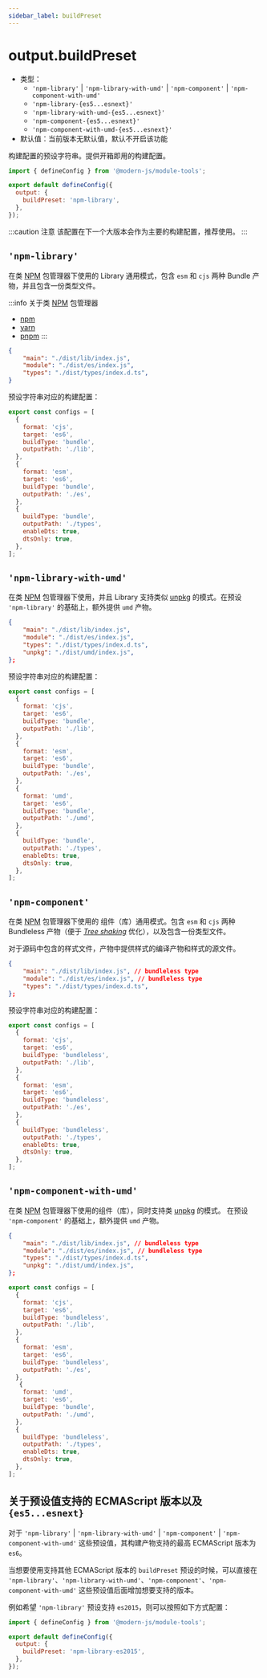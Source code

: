 ```yaml
---
sidebar_label: buildPreset
---
```


# output.buildPreset



* 类型：
  + `'npm-library'` | `'npm-library-with-umd'` | `'npm-component'` | `'npm-component-with-umd'`
  + `'npm-library-{es5...esnext}'`
  + `'npm-library-with-umd-{es5...esnext}'`
  + `'npm-component-{es5...esnext}'`
  + `'npm-component-with-umd-{es5...esnext}'`
* 默认值：当前版本无默认值，默认不开启该功能

构建配置的预设字符串。提供开箱即用的构建配置。

```js title="modern.config.js"
import { defineConfig } from '@modern-js/module-tools';

export default defineConfig({
  output: {
    buildPreset: 'npm-library',
  },
});
```

:::caution 注意
该配置在下一个大版本会作为主要的构建配置，推荐使用。
:::

## `'npm-library'`
在类 [NPM](https://www.npmjs.com/) 包管理器下使用的 Library 通用模式，包含 `esm` 和 `cjs` 两种 Bundle 产物，并且包含一份类型文件。

:::info 关于类 [NPM](https://www.npmjs.com/) 包管理器
* [npm](https://www.npmjs.com)
* [yarn](https://yarnpkg.com/)
* [pnpm](https://pnpm.io/)
:::

```json title="package.json"
{
    "main": "./dist/lib/index.js",
    "module": "./dist/es/index.js",
    "types": "./dist/types/index.d.ts",
}
```
预设字符串对应的构建配置：
```js
export const configs = [
  {
    format: 'cjs',
    target: 'es6',
    buildType: 'bundle',
    outputPath: './lib',
  },
  {
    format: 'esm',
    target: 'es6',
    buildType: 'bundle',
    outputPath: './es',
  },
  {
    buildType: 'bundle',
    outputPath: './types',
    enableDts: true,
    dtsOnly: true,
  },
];
```

## `'npm-library-with-umd'`
在类 [NPM](https://www.npmjs.com/) 包管理器下使用，并且 Library 支持类似 [unpkg](https://unpkg.com/) 的模式。在预设 `'npm-library'` 的基础上，额外提供 `umd` 产物。

```json title="package.json"
{
    "main": "./dist/lib/index.js",
    "module": "./dist/es/index.js",
    "types": "./dist/types/index.d.ts",
    "unpkg": "./dist/umd/index.js",
};
```
预设字符串对应的构建配置：
```js
export const configs = [
  {
    format: 'cjs',
    target: 'es6',
    buildType: 'bundle',
    outputPath: './lib',
  },
  {
    format: 'esm',
    target: 'es6',
    buildType: 'bundle',
    outputPath: './es',
  },
  {
    format: 'umd',
    target: 'es6',
    buildType: 'bundle',
    outputPath: './umd',
  },
  {
    buildType: 'bundle',
    outputPath: './types',
    enableDts: true,
    dtsOnly: true,
  },
];
```

## `'npm-component'`
在类 [NPM](https://www.npmjs.com/) 包管理器下使用的 组件（库）通用模式。包含 `esm` 和 `cjs` 两种 Bundleless 产物（便于 *[Tree shaking](https://developer.mozilla.org/zh-CN/docs/Glossary/Tree_shaking)* 优化），以及包含一份类型文件。

对于源码中包含的样式文件，产物中提供样式的编译产物和样式的源文件。

```json title="package.json"
{
    "main": "./dist/lib/index.js", // bundleless type
    "module": "./dist/es/index.js", // bundleless type
    "types": "./dist/types/index.d.ts",
};
```
预设字符串对应的构建配置：

``` js
export const configs = [
  {
    format: 'cjs',
    target: 'es6',
    buildType: 'bundleless',
    outputPath: './lib',
  },
  {
    format: 'esm',
    target: 'es6',
    buildType: 'bundleless',
    outputPath: './es',
  },
  {
    buildType: 'bundleless',
    outputPath: './types',
    enableDts: true,
    dtsOnly: true,
  },
];
```

## `'npm-component-with-umd'`

在类 [NPM](https://www.npmjs.com/) 包管理器下使用的组件（库），同时支持类 [unpkg](https://unpkg.com/) 的模式。 在预设 `'npm-component'` 的基础上，额外提供 `umd` 产物。
```json title="package.json"
{
    "main": "./dist/lib/index.js", // bundleless type
    "module": "./dist/es/index.js", // bundleless type
    "types": "./dist/types/index.d.ts",
    "unpkg": "./dist/umd/index.js",
};
```
```js
export const configs = [
  {
    format: 'cjs',
    target: 'es6',
    buildType: 'bundleless',
    outputPath: './lib',
  },
  {
    format: 'esm',
    target: 'es6',
    buildType: 'bundleless',
    outputPath: './es',
  },
   {
    format: 'umd',
    target: 'es6',
    buildType: 'bundle',
    outputPath: './umd',
  },
  {
    buildType: 'bundleless',
    outputPath: './types',
    enableDts: true,
    dtsOnly: true,
  },
];
```

## 关于预设值支持的 ECMAScript 版本以及 `{es5...esnext}`

对于 `'npm-library'` | `'npm-library-with-umd'` | `'npm-component'` | `'npm-component-with-umd'` 这些预设值，其构建产物支持的最高 ECMAScript 版本为 `es6`。

当想要使用支持其他 ECMAScript 版本的 `buildPreset` 预设的时候，可以直接在 `'npm-library'`、`'npm-library-with-umd'`、`'npm-component'`、`'npm-component-with-umd'` 这些预设值后面增加想要支持的版本。

例如希望 `'npm-library'` 预设支持 `es2015`，则可以按照如下方式配置：

```js title="modern.config.js"
import { defineConfig } from '@modern-js/module-tools';

export default defineConfig({
  output: {
    buildPreset: 'npm-library-es2015',
  },
});
```
